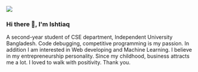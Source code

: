 ![](https://images.pexels.com/photos/574077/pexels-photo-574077.jpeg?auto=compress&cs=tinysrgb&dpr=2&h=750&w=1260)
### Hi there 👋, I'm Ishtiaq


A second-year student of CSE department, Independent University Bangladesh. Code debugging, competitive programming is my passion. In addition I am interested in Web developing and Machine Learning. I believe in my entrepreneurship personality. Since my childhood, business attracts me a lot.
I loved to walk with positivity.
Thank you.





